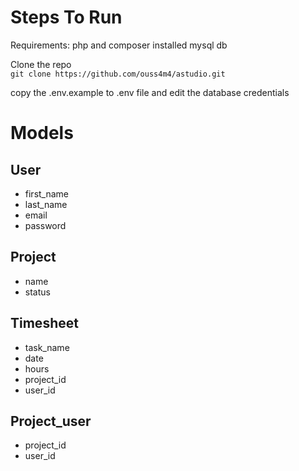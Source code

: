 # Steps To Run

Requirements:
php and composer installed
mysql db

Clone the repo  
`git clone https://github.com/ouss4m4/astudio.git`

copy the .env.example to .env file and edit the database credentials

# Models

## User

-   first_name
-   last_name
-   email
-   password

## Project

-   name
-   status

## Timesheet

-   task_name
-   date
-   hours
-   project_id
-   user_id

## Project_user

-   project_id
-   user_id
